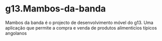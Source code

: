 # g13.Mambos-da-banda
Mambos da banda é o projecto de desenvolvimento móvel do g13. Uma aplicação que permite a compra e venda de produtos alimenticios típicos angolanos
